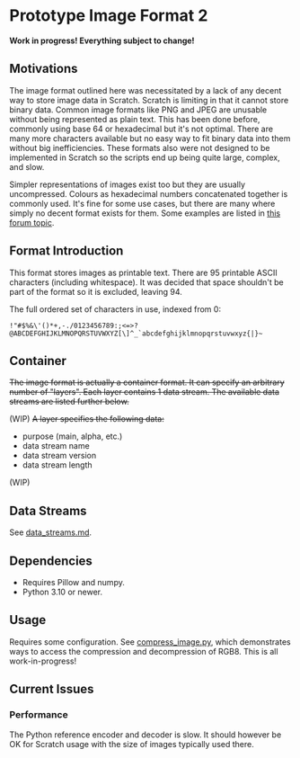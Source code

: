 # Prototype Image Format 2
**Work in progress! Everything subject to change!**

## Motivations
The image format outlined here was necessitated by a lack of any decent way to store image data in Scratch. Scratch is limiting in that it cannot store binary data. Common image formats like PNG and JPEG are unusable without being represented as plain text. This has been done before, commonly using base 64 or hexadecimal but it's not optimal. There are many more characters available but no easy way to fit binary data into them without big inefficiencies. These formats also were not designed to be implemented in Scratch so the scripts end up being quite large, complex, and slow. 

Simpler representations of images exist too but they are usually uncompressed. Colours as hexadecimal numbers concatenated together is commonly used. It's fine for some use cases, but there are many where simply no decent format exists for them. Some examples are listed in [this forum topic](https://scratch.mit.edu/discuss/topic/604786/). 


## Format Introduction
This format stores images as printable text. There are 95 printable ASCII characters (including whitespace). It was decided that space shouldn't be part of the format so it is excluded, leaving 94. 

The full ordered set of characters in use, indexed from 0:

```!"#$%&\'()*+,-./0123456789:;<=>?@ABCDEFGHIJKLMNOPQRSTUVWXYZ[\]^_`abcdefghijklmnopqrstuvwxyz{|}~```




## Container
~~The image format is actually a container format. It can specify an arbitrary number of "layers". Each layer contains 1 data stream. The available data streams are listed further below.~~

(WIP)
~~A layer specifies the following data:~~
- purpose (main, alpha, etc.)
- data stream name
- data stream version
- data stream length

(WIP)

## Data Streams
See [data_streams.md](data_streams.md).

## Dependencies
- Requires Pillow and numpy.
- Python 3.10 or newer.


## Usage
Requires some configuration. See [compress_image.py](compress_image.py), which demonstrates ways to access the compression and decompression of RGB8. This is all work-in-progress!


## Current Issues
### Performance
The Python reference encoder and decoder is slow. It should however be OK for Scratch usage with the size of images typically used there.

